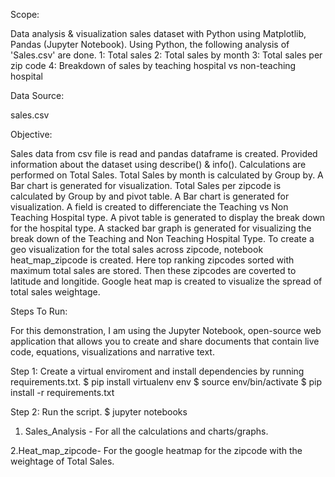 

Scope:

Data analysis & visualization sales dataset with Python using Matplotlib, Pandas (Jupyter Notebook).
Using Python, the following analysis of 'Sales.csv' are done.
1: Total sales
2: Total sales by month
3: Total sales per zip code
4: Breakdown of sales by teaching hospital vs non-teaching hospital


Data Source:

sales.csv


Objective:

Sales data from csv file is read and pandas dataframe is created.
Provided information about the dataset using describe() & info().
Calculations are performed on Total Sales.
Total Sales by month is calculated by Group by. A Bar chart is generated for visualization.
Total Sales per zipcode is calculated by Group by and pivot table. A Bar chart is generated for visualization.
A field is created to differenciate the Teaching vs Non Teaching Hospital type.
A pivot table is generated to display the break down for the hospital type.
A stacked bar graph is generated for visualizing the break down of the Teaching and Non Teaching Hospital Type.
To create a geo visualization for the total sales across zipcode,  notebook heat_map_zipcode is created. Here top ranking zipcodes sorted with maximum total sales are stored. Then these zipcodes are coverted to latitude and longitide. Google heat map is created to visualize the spread of total sales weightage.


Steps To Run:


For this demonstration, I am using the Jupyter Notebook, open-source web application that allows you to create and share documents that contain live code, equations, visualizations and narrative text.


Step 1:
Create a virtual enviroment and install dependencies by running requirements.txt.
$ pip install virtualenv env
$ source env/bin/activate
$ pip install -r requirements.txt


Step 2:
Run the script.
$ jupyter notebooks

1. Sales_Analysis - For all the calculations and charts/graphs.


2.Heat_map_zipcode- For the google heatmap for the zipcode with the weightage of Total Sales.

